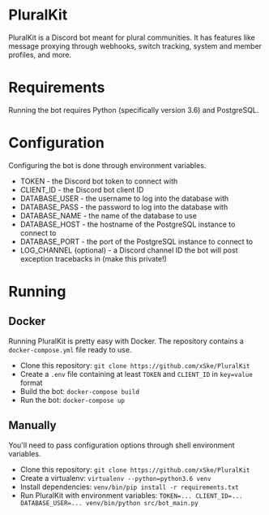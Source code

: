 # PluralKit

PluralKit is a Discord bot meant for plural communities. It has features like message proxying through webhooks, switch tracking, system and member profiles, and more. 

# Requirements
Running the bot requires Python (specifically version 3.6) and PostgreSQL.

# Configuration
Configuring the bot is done through environment variables.

* TOKEN - the Discord bot token to connect with
* CLIENT_ID - the Discord bot client ID
* DATABASE_USER - the username to log into the database with
* DATABASE_PASS - the password to log into the database with
* DATABASE_NAME - the name of the database to use
* DATABASE_HOST - the hostname of the PostgreSQL instance to connect to
* DATABASE_PORT - the port of the PostgreSQL instance to connect to
* LOG_CHANNEL (optional) - a Discord channel ID the bot will post exception tracebacks in (make this private!)

# Running

## Docker
Running PluralKit is pretty easy with Docker. The repository contains a `docker-compose.yml` file ready to use.

* Clone this repository: `git clone https://github.com/xSke/PluralKit`
* Create a `.env` file containing at least `TOKEN` and `CLIENT_ID` in `key=value` format
* Build the bot: `docker-compose build`
* Run the bot: `docker-compose up`

## Manually
You'll need to pass configuration options through shell environment variables.

* Clone this repository: `git clone https://github.com/xSke/PluralKit`
* Create a virtualenv: `virtualenv --python=python3.6 venv`
* Install dependencies: `venv/bin/pip install -r requirements.txt`
* Run PluralKit with environment variables: `TOKEN=... CLIENT_ID=... DATABASE_USER=... venv/bin/python src/bot_main.py`